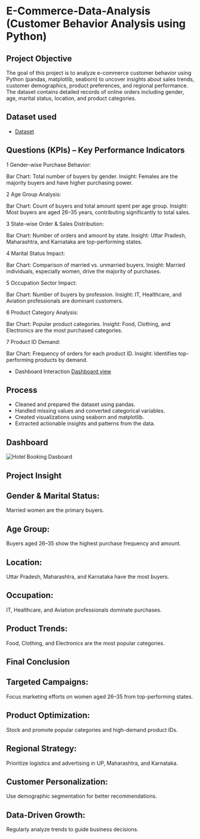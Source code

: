 # E-Commerce-Data-Analysis (Customer Behavior Analysis using Python)
## Project Objective
The goal of this project is to analyze e-commerce customer behavior using Python (pandas, matplotlib, seaborn) to uncover insights about sales trends, customer demographics, product preferences, and regional performance. The dataset contains detailed records of online orders including gender, age, marital status, location, and product categories.
## Dataset used
- <a href="https://github.com/mrtaha23/Data-analyst-E-Commerce-Sales-Using-Python-/blob/main/E-Commerce%20Sales.csv">Dataset</a>

## Questions (KPIs) – Key Performance Indicators
1 Gender-wise Purchase Behavior:

Bar Chart: Total number of buyers by gender.
Insight: Females are the majority buyers and have higher purchasing power.

2 Age Group Analysis:

Bar Chart: Count of buyers and total amount spent per age group.
Insight: Most buyers are aged 26–35 years, contributing significantly to total sales.

3 State-wise Order & Sales Distribution:

Bar Chart: Number of orders and amount by state.
Insight: Uttar Pradesh, Maharashtra, and Karnataka are top-performing states.

4 Marital Status Impact:

Bar Chart: Comparison of married vs. unmarried buyers.
Insight: Married individuals, especially women, drive the majority of purchases.

5 Occupation Sector Impact:

Bar Chart: Number of buyers by profession.
Insight: IT, Healthcare, and Aviation professionals are dominant customers.

6 Product Category Analysis:

Bar Chart: Popular product categories.
Insight: Food, Clothing, and Electronics are the most purchased categories.

7 Product ID Demand:

Bar Chart: Frequency of orders for each product ID.
Insight: Identifies top-performing products by demand.


- Dashboard Interaction <a href="https://github.com/mrtaha23/Data-analyst-E-Commerce-Sales-Using-Python-/blob/main/E_commerce_sale.ipynb">Dashboard view </a>

## Process
- Cleaned and prepared the dataset using pandas.
- Handled missing values and converted categorical variables.
- Created visualizations using seaborn and matplotlib.
- Extracted actionable insights and patterns from the data.

## Dashboard
![Hotel Booking Dasboard](https://github.com/user-attachments/assets/95029133-cb45-4c69-b8e6-d58944fe1612)


## Project Insight

## Gender & Marital Status: 
Married women are the primary buyers.
## Age Group: 
Buyers aged 26–35 show the highest purchase frequency and amount.
## Location: 
Uttar Pradesh, Maharashtra, and Karnataka have the most buyers.
## Occupation: 
IT, Healthcare, and Aviation professionals dominate purchases.
## Product Trends: 
Food, Clothing, and Electronics are the most popular categories.

## Final Conclusion

## Targeted Campaigns: 
Focus marketing efforts on women aged 26–35 from top-performing states.
## Product Optimization: 
Stock and promote popular categories and high-demand product IDs.
## Regional Strategy: 
Prioritize logistics and advertising in UP, Maharashtra, and Karnataka.
## Customer Personalization: 
Use demographic segmentation for better recommendations.
## Data-Driven Growth: 
Regularly analyze trends to guide business decisions.
